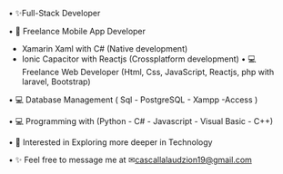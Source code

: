 • ✨Full-Stack Developer

• 📱 Freelance Mobile App Developer
   - Xamarin Xaml with C# (Native development)
   - Ionic Capacitor with Reactjs (Crossplatform development)
• 💻 Freelance Web Developer (Html, Css, JavaScript, Reactjs, php with laravel, Bootstrap)

• 💻 Database Management ( Sql - PostgreSQL - Xampp -Access )

• 💻 Programming with (Python - C# - Javascript - Visual Basic - C++)

• 👀 Interested in Exploring more deeper in Technology

• ✨ Feel free to message me at ✉cascallalaudzion19@gmail.com

 


